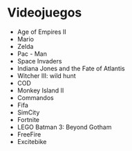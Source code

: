 # Videojuegos

* Age of Empires II
* Mario
* Zelda
* Pac - Man
* Space Invaders
* Indiana Jones and the Fate of Atlantis
* Witcher III: wild hunt
* COD
* Monkey Island II
* Commandos
* Fifa
* SimCity 
* Fortnite 
* LEGO Batman 3: Beyond Gotham
* FreeFire
* Excitebike
